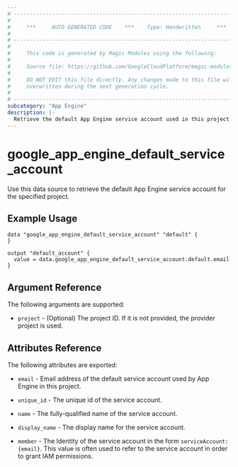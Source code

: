 ```yaml
---
# ----------------------------------------------------------------------------
#
#     ***     AUTO GENERATED CODE    ***    Type: Handwritten     ***
#
# ----------------------------------------------------------------------------
#
#     This code is generated by Magic Modules using the following:
#
#     Source file: https://github.com/GoogleCloudPlatform/magic-modules/tree/main/mmv1/third_party/terraform/website/docs/d/app_engine_default_service_account.html.markdown
#
#     DO NOT EDIT this file directly. Any changes made to this file will be
#     overwritten during the next generation cycle.
#
# ----------------------------------------------------------------------------
subcategory: "App Engine"
description: |-
  Retrieve the default App Engine service account used in this project
---
```


# google_app_engine_default_service_account

Use this data source to retrieve the default App Engine service account for the specified project.

## Example Usage

```hcl
data "google_app_engine_default_service_account" "default" {
}

output "default_account" {
  value = data.google_app_engine_default_service_account.default.email
}
```

## Argument Reference

The following arguments are supported:

* `project` - (Optional) The project ID. If it is not provided, the provider project is used.


## Attributes Reference

The following attributes are exported:

* `email` - Email address of the default service account used by App Engine in this project.

* `unique_id` - The unique id of the service account.

* `name` - The fully-qualified name of the service account.

* `display_name` - The display name for the service account.

* `member` - The Identity of the service account in the form `serviceAccount:{email}`. This value is often used to refer to the service account in order to grant IAM permissions.
